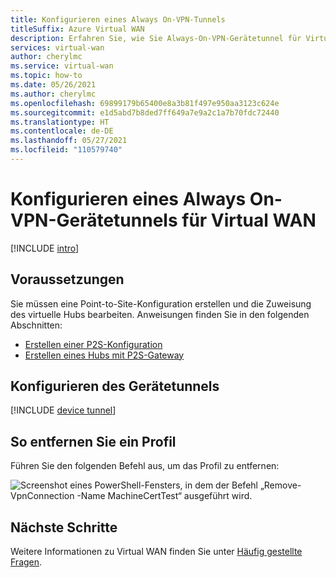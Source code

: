 ```yaml
---
title: Konfigurieren eines Always On-VPN-Tunnels
titleSuffix: Azure Virtual WAN
description: Erfahren Sie, wie Sie Always-On-VPN-Gerätetunnel für Virtual WAN konfigurieren.
services: virtual-wan
author: cherylmc
ms.service: virtual-wan
ms.topic: how-to
ms.date: 05/26/2021
ms.author: cherylmc
ms.openlocfilehash: 69899179b65400e8a3b81f497e950aa3123c624e
ms.sourcegitcommit: e1d5abd7b8ded7ff649a7e9a2c1a7b70fdc72440
ms.translationtype: HT
ms.contentlocale: de-DE
ms.lasthandoff: 05/27/2021
ms.locfileid: "110579740"
---
```

# <a name="configure-an-always-on-vpn-device-tunnel-for-virtual-wan"></a>Konfigurieren eines Always On-VPN-Gerätetunnels für Virtual WAN

[!INCLUDE [intro](../../includes/vpn-gateway-vwan-always-on-intro.md)]

## <a name="prerequisites"></a>Voraussetzungen

Sie müssen eine Point-to-Site-Konfiguration erstellen und die Zuweisung des virtuelle Hubs bearbeiten. Anweisungen finden Sie in den folgenden Abschnitten:

* [Erstellen einer P2S-Konfiguration](virtual-wan-point-to-site-portal.md#p2sconfig)
* [Erstellen eines Hubs mit P2S-Gateway](virtual-wan-point-to-site-portal.md#hub)

## <a name="configure-the-device-tunnel"></a>Konfigurieren des Gerätetunnels

[!INCLUDE [device tunnel](../../includes/vpn-gateway-vwan-always-on-device.md)]

## <a name="to-remove-a-profile"></a>So entfernen Sie ein Profil

Führen Sie den folgenden Befehl aus, um das Profil zu entfernen:

![Screenshot eines PowerShell-Fensters, in dem der Befehl „Remove-VpnConnection -Name MachineCertTest“ ausgeführt wird.](./media/howto-always-on-device-tunnel/cleanup.png)

## <a name="next-steps"></a>Nächste Schritte

Weitere Informationen zu Virtual WAN finden Sie unter [Häufig gestellte Fragen](virtual-wan-faq.md).